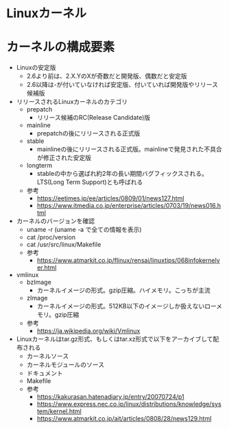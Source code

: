 Linuxカーネル
===

# カーネルの構成要素

* Linuxの安定版
    * 2.6より前は、2.X.YのXが奇数だと開発版、偶数だと安定版
    * 2.6以降は-が付いていなければ安定版、付いていれば開発版やリリース候補版
* リリースされるLinuxカーネルのカテゴリ
    * prepatch
        * リリース候補のRC(Release Candidate)版
    * mainline
        * prepatchの後にリリースされる正式版
    * stable
        * mainlineの後にリリースされる正式版。mainlineで発見された不具合が修正された安定版
    * longterm
        * stableの中から選ばれ約2年の長い期間バグフィックスされる。LTS(Long Term Support)とも呼ばれる
    * 参考
        * https://eetimes.jp/ee/articles/0809/01/news127.html
        * https://www.itmedia.co.jp/enterprise/articles/0703/19/news016.html
* カーネルのバージョンを確認
    * uname -r (uname -a で全ての情報を表示)
    * cat /proc/version
    * cat /usr/src/linux/Makefile
    * 参考
        * https://www.atmarkit.co.jp/flinux/rensai/linuxtips/068infokernelver.html
* vmlinux
    * bzImage
        * カーネルイメージの形式。gzip圧縮。ハイメモリ。こっちが主流
    * zImage
        * カーネルイメージの形式。512KB以下のイメージしか扱えないローメモリ。gzip圧縮
    * 参考
        * https://ja.wikipedia.org/wiki/Vmlinux
* Linuxカーネルはtar.gz形式、もしくはtar.xz形式で以下をアーカイブして配布される
    * カーネルソース
    * カーネルモジュールのソース
    * ドキュメント
    * Makefile
    * 参考
        * https://kakurasan.hatenadiary.jp/entry/20070724/p1
        * https://www.express.nec.co.jp/linux/distributions/knowledge/system/kernel.html
        * https://www.atmarkit.co.jp/ait/articles/0808/28/news129.html
